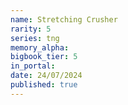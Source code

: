 ```yaml
---
name: Stretching Crusher
rarity: 5
series: tng
memory_alpha:
bigbook_tier: 5
in_portal:
date: 24/07/2024
published: true
---
```



